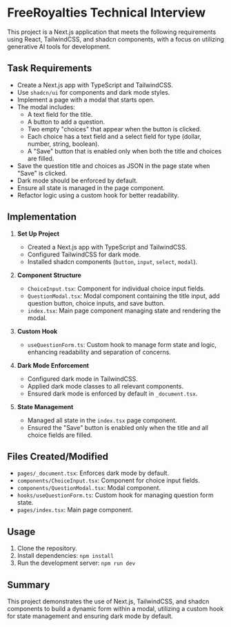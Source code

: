 # FreeRoyalties Technical Interview

This project is a Next.js application that meets the following requirements using React, TailwindCSS, and shadcn components, with a focus on utilizing generative AI tools for development.

## Task Requirements

- Create a Next.js app with TypeScript and TailwindCSS.
- Use `shadcn/ui` for components and dark mode styles.
- Implement a page with a modal that starts open.
- The modal includes:
  - A text field for the title.
  - A button to add a question.
  - Two empty "choices" that appear when the button is clicked.
  - Each choice has a text field and a select field for type (dollar, number, string, boolean).
  - A "Save" button that is enabled only when both the title and choices are filled.
- Save the question title and choices as JSON in the page state when "Save" is clicked.
- Dark mode should be enforced by default.
- Ensure all state is managed in the page component.
- Refactor logic using a custom hook for better readability.

## Implementation

1. **Set Up Project**
   - Created a Next.js app with TypeScript and TailwindCSS.
   - Configured TailwindCSS for dark mode.
   - Installed shadcn components (`button`, `input`, `select`, `modal`).

2. **Component Structure**
   - `ChoiceInput.tsx`: Component for individual choice input fields.
   - `QuestionModal.tsx`: Modal component containing the title input, add question button, choice inputs, and save button.
   - `index.tsx`: Main page component managing state and rendering the modal.

3. **Custom Hook**
   - `useQuestionForm.ts`: Custom hook to manage form state and logic, enhancing readability and separation of concerns.

4. **Dark Mode Enforcement**
   - Configured dark mode in TailwindCSS.
   - Applied dark mode classes to all relevant components.
   - Ensured dark mode is enforced by default in `_document.tsx`.

5. **State Management**
   - Managed all state in the `index.tsx` page component.
   - Ensured the "Save" button is enabled only when the title and all choice fields are filled.

## Files Created/Modified

- `pages/_document.tsx`: Enforces dark mode by default.
- `components/ChoiceInput.tsx`: Component for choice input fields.
- `components/QuestionModal.tsx`: Modal component.
- `hooks/useQuestionForm.ts`: Custom hook for managing question form state.
- `pages/index.tsx`: Main page component.

## Usage

1. Clone the repository.
2. Install dependencies: `npm install`
3. Run the development server: `npm run dev`

## Summary

This project demonstrates the use of Next.js, TailwindCSS, and shadcn components to build a dynamic form within a modal, utilizing a custom hook for state management and ensuring dark mode by default.
